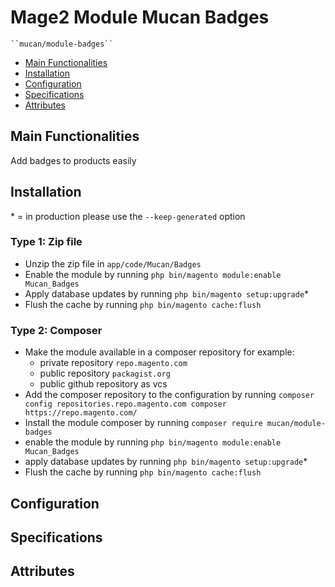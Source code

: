 # Mage2 Module Mucan Badges

    ``mucan/module-badges``

 - [Main Functionalities](#markdown-header-main-functionalities)
 - [Installation](#markdown-header-installation)
 - [Configuration](#markdown-header-configuration)
 - [Specifications](#markdown-header-specifications)
 - [Attributes](#markdown-header-attributes)


## Main Functionalities
Add badges to products easily

## Installation
\* = in production please use the `--keep-generated` option

### Type 1: Zip file

 - Unzip the zip file in `app/code/Mucan/Badges`
 - Enable the module by running `php bin/magento module:enable Mucan_Badges`
 - Apply database updates by running `php bin/magento setup:upgrade`\*
 - Flush the cache by running `php bin/magento cache:flush`

### Type 2: Composer

 - Make the module available in a composer repository for example:
    - private repository `repo.magento.com`
    - public repository `packagist.org`
    - public github repository as vcs
 - Add the composer repository to the configuration by running `composer config repositories.repo.magento.com composer https://repo.magento.com/`
 - Install the module composer by running `composer require mucan/module-badges`
 - enable the module by running `php bin/magento module:enable Mucan_Badges`
 - apply database updates by running `php bin/magento setup:upgrade`\*
 - Flush the cache by running `php bin/magento cache:flush`


## Configuration




## Specifications




## Attributes



